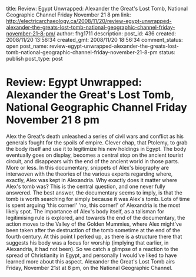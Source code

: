 title: Review: Egypt Unwrapped: Alexander the Great's Lost Tomb, National Geographic Channel Friday November 21 8 pm
link: http://electricarchaeology.ca/2008/11/20/review-egypt-unwrapped-alexander-the-greats-lost-tomb-national-geographic-channel-friday-november-21-8-pm/
author: fhg1711
description: 
post_id: 436
created: 2008/11/20 13:56:34
created_gmt: 2008/11/20 18:56:34
comment_status: open
post_name: review-egypt-unwrapped-alexander-the-greats-lost-tomb-national-geographic-channel-friday-november-21-8-pm
status: publish
post_type: post

# Review: Egypt Unwrapped: Alexander the Great's Lost Tomb, National Geographic Channel Friday November 21 8 pm

Alex the Great's death unleashed a series of civil wars and conflict as his generals fought for the spoils of empire. Clever chap, that Ptolemy, to grab the body itself and use it to legitimize his new holdings in Egypt. The body eventually goes on display, becomes a central stop on the ancient tourist circuit, and disappears with the end of the ancient world in those parts. More or less. In this documentary, snippets of Alex's biography are interwoven with the theories of the various experts regarding where, exactly, Alex was kept in Alexandria. Why exactly does it matter where Alex's tomb was? This is the central question, and one never fully answered. The best answer, the documentary seems to imply, is that the tomb is worth searching for simply because it was Alex's tomb. Lots of time is spent arguing 'this corner!' 'no, this corner!' of Alexandria is the most likely spot. The importance of Alex's body itself, as a talisman for legitimising rule is explored, and towards the end of the documentary, the action moves to the Valley of the Golden Mummies, where Alex might've been taken after the destruction of the tomb sometime at the end of the fourth century. At this point I perked up, as there is a structure there that suggests his body was a focus for worship (implying that earlier, in Alexandria, it had not been). So we catch a glimpse of a reaction to the spread of Christianity in Egypt, and personally I would've liked to have learned more about this aspect. Alexander the Great's Lost Tomb airs Friday, November 21st at 8 pm, on the National Geographic Channel.